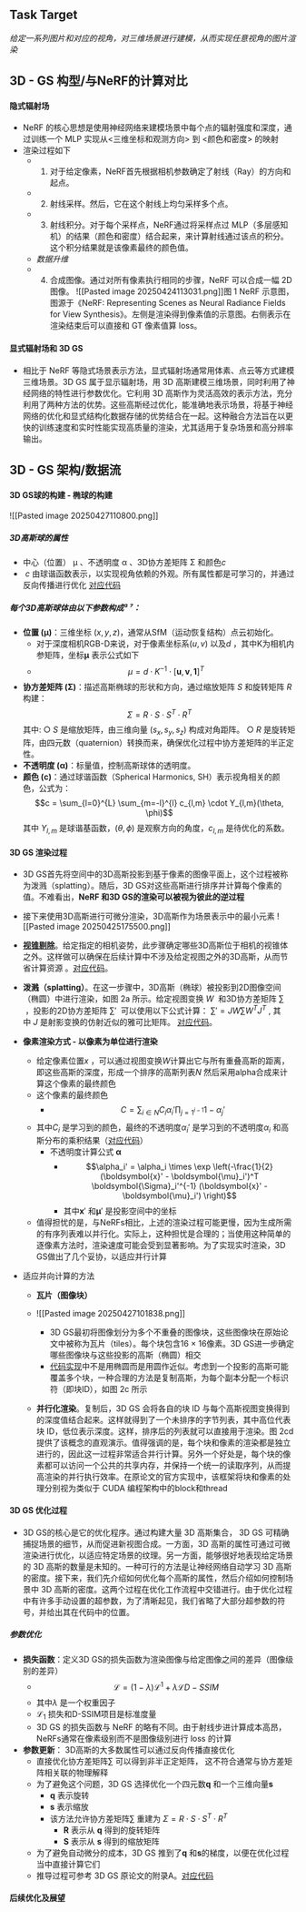 ## Task Target
*给定一系列图片和对应的视角，对三维场景进行建模，从而实现任意视角的图片渲染*

## 3D - GS 构型/与NeRF的计算对比
#### 隐式辐射场
* NeRF 的核心思想是使用神经网络来建模场景中每个点的辐射强度和深度，通过训练一个 MLP 实现从<三维坐标和观测方向> 到 <颜色和密度> 的映射 
* 渲染过程如下
	- 1. 对于给定像素，NeRF首先根据相机参数确定了射线（Ray）的方向和起点。
	- 2. 射线采样。然后，它在这个射线上均匀采样多个点。
	- 3. 射线积分。对于每个采样点，NeRF通过将采样点过 MLP（多层感知机）的结果（颜色和密度）结合起来，来计算射线通过该点的积分。这个积分结果就是该像素最终的颜色值。
	- *数据升维*
	- 4. 合成图像。通过对所有像素执行相同的步骤，NeRF 可以合成一幅 2D 图像。
![[Pasted image 20250424113031.png]]图 1 NeRF 示意图，图源于《NeRF: Representing Scenes as Neural Radiance Fields for View Synthesis》。左侧是渲染得到像素值的示意图。右侧表示在渲染结束后可以直接和 GT 像素值算 loss。

#### 显式辐射场和 3D GS
* 相比于 NeRF 等隐式场景表示方法，显式辐射场通常用体素、点云等方式建模三维场景。3D GS 属于显示辐射场，用 3D 高斯建模三维场景，同时利用了神经网络的特性进行参数优化。它利用 3D 高斯作为灵活高效的表示方法，充分利用了两种方法的优势。这些高斯经过优化，能准确地表示场景，将基于神经网络的优化和显式结构化数据存储的优势结合在一起。这种融合方法旨在以更快的训练速度和实时性能实现高质量的渲染，尤其适用于复杂场景和高分辨率输出。

## 3D - GS 架构/数据流
#### 3D GS球的构建 - 椭球的构建
![[Pasted image 20250427110800.png]]
##### 3D高斯球的属性
* 中心（位置） μ 、不透明度 α 、3D协方差矩阵 Σ 和颜色$c$ 
*  $c$ 由球谐函数表示，以实现视角依赖的外观。所有属性都是可学习的，并通过反向传播进行优化  [对应代码](https://link.zhihu.com/?target=https%3A//github.com/graphdeco-inria/gaussian-splatting/blob/main/scene/gaussian_model.py%23L64C1-L69C27)
##### 每个3D高斯球体由以下参数构成³ ⁷：
* **位置 (μ)**：三维坐标 $(x,y,z)$，通常从SfM（运动恢复结构）点云初始化。
    * 对于深度相机RGB-D来说，对于像素坐标系$(u,v)$ 以及$d$ ，其中K为相机内参矩阵，坐标$\boldsymbol{\mu}$ 表示公式如下
    * $$ \mu = d \cdot K^{-1} \cdot [\boldsymbol{u}, \boldsymbol{v},\boldsymbol{1}]^T$$
* **协方差矩阵 (Σ)**：描述高斯椭球的形状和方向，通过缩放矩阵 $S$ 和旋转矩阵 $R$ 构建：
  $$\Sigma = R \cdot S \cdot S^T \cdot R^T$$
  其中:
  ○ $S$ 是缩放矩阵，由三维向量 $(s_x, s_y, s_z)$ 构成对角距阵。
  ○ $R$ 是旋转矩阵，由四元数（quaternion）转换而来，确保优化过程中协方差矩阵的半正定性。
* **不透明度 (α)**：标量值，控制高斯球体的透明度。
* **颜色 (c)**：通过球谐函数（Spherical Harmonics, SH）表示视角相关的颜色，公式为：
  $$c = \sum_{l=0}^{L} \sum_{m=-l}^{l} c_{l,m} \cdot Y_{l,m}(\theta, \phi)$$
  其中 $Y_{l,m}$ 是球谐基函数，$(\theta, \phi)$ 是观察方向的角度，$c_{l,m}$ 是待优化的系数。
#### 3D GS 渲染过程
* 3D GS首先将空间中的3D高斯投影到基于像素的图像平面上，这个过程被称为泼溅（splatting）。随后，3D GS对这些高斯进行排序并计算每个像素的值。不难看出，**NeRF 和3D GS的渲染可以被视为彼此的逆过程**
* 接下来使用3D高斯进行可微分渲染，3D高斯作为场景表示中的最小元素
![[Pasted image 20250425175500.png]]

* **[视锥剔除](https://zhida.zhihu.com/search?content_id=238991668&content_type=Article&match_order=1&q=%E8%A7%86%E9%94%A5%E5%89%94%E9%99%A4&zhida_source=entity)**。给定指定的相机姿势，此步骤确定哪些3D高斯位于相机的视锥体之外。这样做可以确保在后续计算中不涉及给定视图之外的3D高斯，从而节省计算资源 。[对应代码](https://link.zhihu.com/?target=https%3A//github.com/graphdeco-inria/diff-gaussian-rasterization/blob/59f5f77e3ddbac3ed9db93ec2cfe99ed6c5d121d/cuda_rasterizer/forward.cu%23L193C1-L194C10)。

* **泼溅（splatting）**。在这一步骤中，3D高斯（椭球）被投影到2D图像空间（椭圆）中进行渲染，如图 2a 所示。给定视图变换 $W$  和3D协方差矩阵 $\sum$  ，投影的2D协方差矩阵 $\sum'$     可以使用以下公式计算： $\sum'=JW\sum W^{T}J^{T}$   , 其中 $J$ 是射影变换的仿射近似的雅可比矩阵。 [对应代码](https://link.zhihu.com/?target=https%3A//github.com/graphdeco-inria/diff-gaussian-rasterization/blob/59f5f77e3ddbac3ed9db93ec2cfe99ed6c5d121d/cuda_rasterizer/forward.cu%23L156)。

* **像素渲染方式 - 以像素为单位进行渲染**
    * 给定像素位置$x$ ，可以通过视图变换$W$计算出它与所有重叠高斯的距离，即这些高斯的深度，形成一个排序的高斯列表$N$  然后采用alpha合成来计算这个像素的最终颜色
    * 这个像素的最终颜色
        * $$C=\sum_{i \in N}C_i \alpha_i' \prod_{j=1^{i-1}}{1-\alpha_j'}$$
    * 其中$C_i$ 是学习到的颜色，最终的不透明度$\alpha_i'$ 是学习到的不透明度$\alpha_i$ 和高斯分布的乘积结果（[对应代码](https://link.zhihu.com/?target=https%3A//github.com/graphdeco-inria/diff-gaussian-rasterization/blob/59f5f77e3ddbac3ed9db93ec2cfe99ed6c5d121d/cuda_rasterizer/forward.cu%23L343)）
        *  不透明度计算公式 $\boldsymbol{\alpha}$
            * $$\alpha_i' = \alpha_i \times \exp \left(-\frac{1}{2}(\boldsymbol{x}' - \boldsymbol{\mu}_i')^T \boldsymbol{\Sigma}_i'^{-1} (\boldsymbol{x}' - \boldsymbol{\mu}_i') \right)$$
            *  其中$\boldsymbol{x}'$ 和$\boldsymbol{\mu}'$ 是投影空间中的坐标
    *  值得担忧的是，与NeRFs相比，上述的渲染过程可能更慢，因为生成所需的有序列表难以并行化。实际上，这种担忧是合理的；当使用这种简单的逐像素方法时，渲染速度可能会受到显著影响。为了实现实时渲染，3D GS做出了几个妥协，以适应并行计算
* 适应并向计算的方法
    * **瓦片（图像块）** 
    * ![[Pasted image 20250427101838.png]]
        * 3D GS最初将图像划分为多个不重叠的图像块，这些图像块在原始论文中被称为瓦片（tiles）。每个块包含16 × 16像素。3D GS进一步确定哪些图像块与这些投影的高斯（椭圆）相交
        * [代码实现](https://link.zhihu.com/?target=https%3A//github.com/guikunchen/3DGS_NOTES/blob/main/submodules/diff-gaussian-rasterization/cuda_rasterizer/forward.cu%23L232)中不是用椭圆而是用圆作近似。考虑到一个投影的高斯可能覆盖多个块，一种合理的方法是复制高斯，为每个副本分配一个标识符（即块ID），如图 2c 所示

	 * **并行化渲染**。复制后，3D GS 会将各自的块 ID 与每个高斯视图变换得到的深度值结合起来。这样就得到了一个未排序的字节列表，其中高位代表块 ID，低位表示深度。这样，排序后的列表就可以直接用于渲染。图 2cd 提供了该概念的直观演示。值得强调的是，每个块和像素的渲染都是独立进行的，因此这一过程非常适合并行计算。另外一个好处是，每个块的像素都可以访问一个公共的共享内存，并保持一个统一的读取序列，从而提高渲染的并行执行效率。在原论文的官方实现中，该框架将块和像素的处理分别视为类似于 CUDA 编程架构中的block和thread



#### 3D GS 优化过程
* 3D GS的核心是它的优化程序。通过构建大量 3D 高斯集合， 3D GS 可精确捕捉场景的细节，从而促进新视图合成。一方面，3D 高斯的属性可通过可微渲染进行优化，以适应特定场景的纹理。另一方面，能够很好地表现给定场景的 3D 高斯的数量是未知的。一种可行的方法是让神经网络自动学习 3D 高斯的密度。接下来，我们先介绍如何优化每个高斯的属性，然后介绍如何控制场景中 3D 高斯的密度。这两个过程在优化工作流程中交错进行。由于优化过程中有许多手动设置的超参数，为了清晰起见，我们省略了大部分超参数的符号，并给出其在代码中的位置。
##### 参数优化
* **损失函数**：定义3D GS的损失函数为渲染图像与给定图像之间的差异（图像级别的差异）
    * $$ \mathcal{L} = (1 - \lambda)\mathcal{L}^1 + \lambda\mathcal{L}{D-SSIM} $$
    *  其中$\lambda$ 是一个权重因子
    * $\mathcal{L}_1$ 损失和D-SSIM项目是标准度量   
    * 3D GS 的损失函数与 NeRF 的略有不同。由于射线步进计算成本高昂，NeRFs通常在像素级别而不是图像级别进行 loss 的计算
* **参数更新**： 3D高斯的大多数属性可以通过反向传播直接优化
    * 直接优化协方差矩阵$\sum$ 可以得到非半正定矩阵， 这不符合通常与协方差矩阵相关联的物理解释
    * 为了避免这个问题，3D GS 选择优化一个四元数$\boldsymbol{q}$ 和一个三维向量$\boldsymbol{s}$ 
        *  $\boldsymbol{q}$ 表示旋转
        *  $\boldsymbol{s}$ 表示缩放
        *  该方法允许协方差矩阵$\sum$ 重建为  $\Sigma = R \cdot S \cdot S^T \cdot R^T$
            * $\boldsymbol{R}$ 表示从 $\boldsymbol{q}$ 得到的旋转矩阵
            * $\boldsymbol{S}$ 表示从 $\boldsymbol{s}$ 得到的缩放矩阵
    *  为了避免自动微分的成本，3D GS 推到了$\boldsymbol{q}$ 和$\boldsymbol{s}$的梯度，以便在优化过程当中直接计算它们
    * 推导过程可参考 3D GS 原论文的附录A。[对应代码](https://link.zhihu.com/?target=https%3A//github.com/graphdeco-inria/diff-gaussian-rasterization/blob/59f5f77e3ddbac3ed9db93ec2cfe99ed6c5d121d/cuda_rasterizer/backward.cu)

#### 后续优化及展望